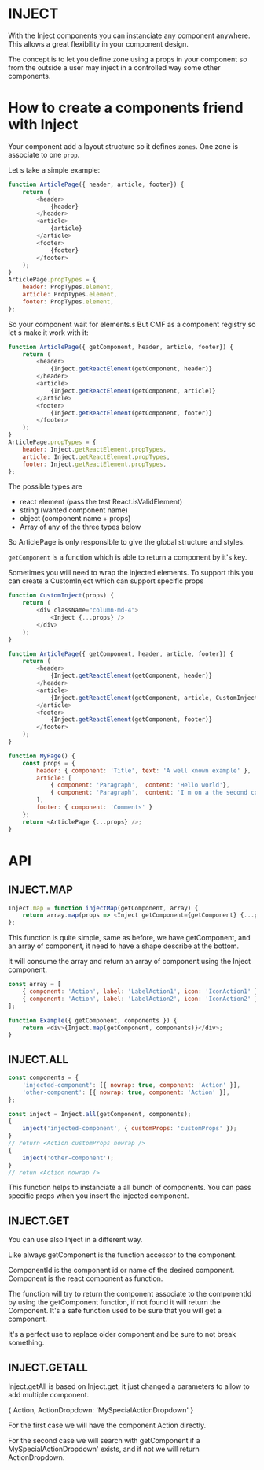 # **INJECT**

With the Inject components you can instanciate any component anywhere. This allows a great flexibility in your component design.

The concept is to let you define zone using a props in your component so from the outside a user may
inject in a controlled way some other components.

# How to create a components friend with Inject

Your component add a layout structure so it defines `zones`.
One zone is associate to one `prop`.

Let s take a simple example:

```javascript
function ArticlePage({ header, article, footer}) {
	return (
		<header>
			{header}
		</header>
		<article>
			{article}
		</article>
		<footer>
			{footer}
		</footer>
	);
}
ArticlePage.propTypes = {
	header: PropTypes.element,
	article: PropTypes.element,
	footer: PropTypes.element,
};
```

So your component wait for elements.s
But CMF as a component registry so let s make it work with it:

```javascript
function ArticlePage({ getComponent, header, article, footer}) {
	return (
		<header>
			{Inject.getReactElement(getComponent, header)}
		</header>
		<article>
			{Inject.getReactElement(getComponent, article)}
		</article>
		<footer>
			{Inject.getReactElement(getComponent, footer)}
		</footer>
	);
}
ArticlePage.propTypes = {
	header: Inject.getReactElement.propTypes,
	article: Inject.getReactElement.propTypes,
	footer: Inject.getReactElement.propTypes,
};
```

The possible types are
* react element (pass the test React.isValidElement)
* string (wanted component name)
* object (component name + props)
* Array of any of the three types below

So ArticlePage is only responsible to give the global structure and styles.

`getComponent` is a function which is able to return a component by it's key.

Sometimes you will need to wrap the injected elements.
To support this you can create a CustomInject which can support specific props


```js
function CustomInject(props) {
	return (
		<div className="column-md-4">
			<Inject {...props} />
		</div>
	);
}

function ArticlePage({ getComponent, header, article, footer}) {
	return (
		<header>
			{Inject.getReactElement(getComponent, header)}
		</header>
		<article>
			{Inject.getReactElement(getComponent, article, CustomInject)}
		</article>
		<footer>
			{Inject.getReactElement(getComponent, footer)}
		</footer>
	);
}

function MyPage() {
	const props = {
		header: { component: 'Title', text: 'A well known example' },
		article: [
			{ component: 'Paragraph',  content: 'Hello world'},
			{ component: 'Paragraph',  content: 'I m on a the second column'},
		],
		footer: { component: 'Comments' }
	};
	return <ArticlePage {...props} />;
}
```

# API

## INJECT.MAP

```js
Inject.map = function injectMap(getComponent, array) {
	return array.map(props => <Inject getComponent={getComponent} {...props} />);
};
```

This function is quite simple, same as before, we have getComponent, and an array of component, it need to have a shape describe at the bottom.

It will consume the array and return an array of component using the Inject component.

```js
const array = [
	{ component: 'Action', label: 'LabelAction1', icon: 'IconAction1' },
	{ component: 'Action', label: 'LabelAction2', icon: 'IconAction2' },
];
```

```js
function Example({ getComponent, components }) {
	return <div>{Inject.map(getComponent, components)}</div>;
}
```

## INJECT.ALL

```js
const components = {
	'injected-component': [{ nowrap: true, component: 'Action' }],
	'other-component': [{ nowrap: true, component: 'Action' }],
};

const inject = Inject.all(getComponent, components);
{
	inject('injected-component', { customProps: 'customProps' });
}
// return <Action customProps nowrap />
{
	inject('other-component');
}
// retun <Action nowrap />
```

This function helps to instanciate a all bunch of components.
You can pass specific props when you insert the injected component.

## INJECT.GET

You can use also Inject in a different way.

Like always getComponent is the function accessor to the component.

ComponentId is the component id or name of the desired component. Component is the react component as function.

The function will try to return the component associate to the componentId by using the getComponent function, if not found it will return the Component. It's a safe function used to be sure that you will get a component.

It's a perfect use to replace older component and be sure to not break something.

## INJECT.GETALL

Inject.getAll is based on Inject.get, it just changed a parameters to allow to add multiple component.

{ Action, ActionDropdown: 'MySpecialActionDropdown' }

For the first case we will have the component Action directly.

For the second case we will search with getComponent if a MySpecialActionDropdown' exists, and if not we will return ActionDropdown.
